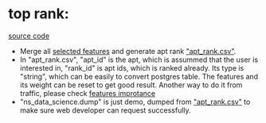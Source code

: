 # top rank:  
[source code](https://github.com/nestseekers/recommender-system/blob/master/apt_rank.ipynb)              
* Merge all [selected features](https://github.com/nestseekers/recommender-system/blob/master/pipenv/config.py) and generate apt rank ["apt_rank.csv"](https://github.com/nestseekers/recommender-system/blob/master/pipenv/result/apt_rank.csv).        
* In "apt_rank.csv", "apt_id" is the apt, which is assummed that the user is interested in, "rank_id" is apt ids, which is ranked already. Its type is "string", which can be easily to convert postgres table. The features and its weight can be reset to get good result. Another way to do it from traffic, please check [features improtance](https://github.com/nestseekers/recommender-system/tree/master/features_importance)        
* "ns_data_science.dump" is just demo, dumped from ["apt_rank.csv"](https://github.com/nestseekers/recommender-system/blob/master/pipenv/result/apt_rank.csv) to make sure web developer can request successfully.











